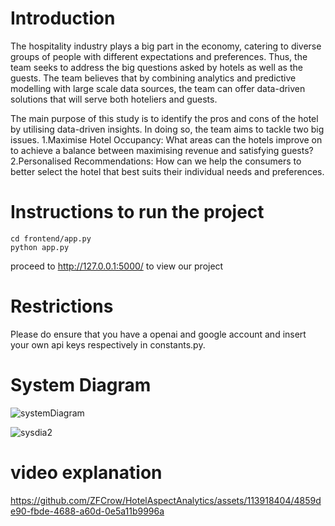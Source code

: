 # Introduction 
The hospitality industry plays a big part in the economy, catering to diverse groups of people with different expectations and preferences. Thus, the team seeks to address the big questions asked by hotels as well as the guests. The team believes that by combining analytics and predictive modelling with large scale data sources, the team can offer data-driven solutions that will serve both hoteliers and guests. 

The main purpose of this study is to identify the pros and cons of the hotel by utilising data-driven insights. In doing so, the team aims to tackle two big issues. 
1.Maximise Hotel Occupancy: What areas can the hotels improve on to achieve a balance between maximising revenue and satisfying guests? 
2.Personalised Recommendations: How can we help the consumers to better select the hotel that best suits their individual needs and preferences.

# Instructions to run the project
```
cd frontend/app.py 
python app.py
```
proceed to http://127.0.0.1:5000/ to view our project

# Restrictions 
Please do ensure that you have a openai and google account  and insert your own api keys respectively in constants.py.

# System Diagram 


![systemDiagram](https://github.com/ZFCrow/HotelAspectAnalytics/assets/113918404/83e9d034-2e83-4498-9bbd-c8bb0ea75542)

![sysdia2](https://github.com/ZFCrow/HotelAspectAnalytics/assets/113918404/ea102b1f-9883-42c0-8f39-abcd4bba913b)


# video explanation
https://github.com/ZFCrow/HotelAspectAnalytics/assets/113918404/4859de90-fbde-4688-a60d-0e5a11b9996a

